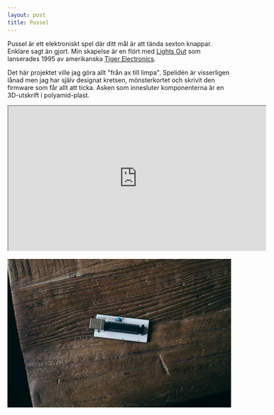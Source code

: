 ```yaml
---
layout: post
title: Pussel
---
```


Pussel är ett elektroniskt spel där ditt mål är att tända sexton knappar. Enklare sagt än gjort. Min skapelse är en flört med [Lights Out][1] som lanserades 1995 av amerikanska [Tiger Electronics][2].

Det här projektet ville jag göra allt "från ax till limpa". Spelidén är visserligen lånad men jag har själv designat kretsen, mönsterkortet och skrivit den firmware som får allt att ticka. Asken som innesluter komponenterna är en 3D-utskrift i polyamid-plast.

<div class="video-wrapper"><iframe src="https://player.vimeo.com/video/142039893?loop=1&amp;title=0&amp;byline=0&amp;portrait=0" width="580" height="326" allowfullscreen></iframe></div>

![](/images/pussel.jpg)

[1]: https://en.wikipedia.org/wiki/Lights_Out_(game)
[2]: https://en.wikipedia.org/wiki/Tiger_Electronics
